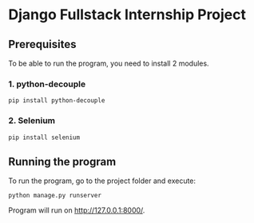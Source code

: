 # Django Fullstack Internship Project
## Prerequisites
To be able to run the program, you need to install 2 modules.
### 1. python-decouple
```
pip install python-decouple
```
### 2. Selenium
```
pip install selenium
```
## Running the program
To run the program, go to the project folder and execute:
```
python manage.py runserver
```
Program will run on http://127.0.0.1:8000/.
